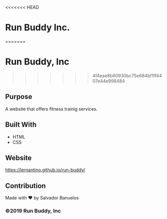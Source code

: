 <<<<<<< HEAD
# Run Buddy Inc.
=======
# Run Buddy, Inc
>>>>>>> 4f4eae8b60930bc75e684bf1ff4407e44e998484

## Purpose
A website that offers fitness trainig services.

## Built With
* HTML
* CSS

## Website
https://lernantino.github.io/run-buddy/

## Contribution
Made with ❤️ by Salvador Banuelos

### ©️2019 Run Buddy, Inc
